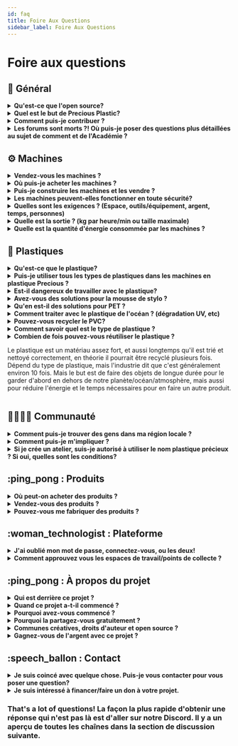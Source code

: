 ```yaml
---
id: faq
title: Foire Aux Questions
sidebar_label: Foire Aux Questions
---
```

<style>
:root {
  --highlight: #e1e1e1;
  --links: rgb(131, 206, 235);
  --hover: rgb(131, 206, 235);
}
</style>

# Foire aux questions

## 💬 Général

<details><summary><b>Qu'est-ce que l'open source?</b></summary>
<p>

"Open source" fait référence à quelque chose que les gens peuvent modifier et partager - son contenu est "ouvert". Le terme vient de l'industrie du logiciel où *open source* fait référence au *code source* étant ouvert, mais maintenant peut s'appliquer aux produits, Recherche, design, à peu près tout ce qui peut être collaboratif!
</p>
</details>

<details><summary><b>Quel est le but de Precious Plastic?</b></summary>
<p>

Le but de Precious Plastic est de fournir une solution globale au problème des déchets plastiques. Nous fournissons des plans de machines, des conceptions de produits, des connaissances sur le plastique et l'industrie, des modèles d'entreprise et un écosystème complet qui peuvent être adoptés par quiconque veut prendre le problème entre ses mains. Tout ce que nous apprenons et publions en ligne est gratuit et ouvert à toute personne à utiliser et à modifier.
</p>
</details>

<details><summary><b>Comment puis-je contribuer ?</b></summary>
<p>

Nous aimerions que vous rejoigniez notre communauté et que vous fassiez partie du Precious Plastic Universe. Découvrez [Univers Explained](https://community.preciousplastic.com/academy/universe/universe/universe) dans l'Académie. Si vous souhaitez nous aider financièrement, vous pouvez devenir un [Patreon](https://www.patreon). om/davehakkens) ou visitez notre page [support](https://support.preciousplastic.com) pour trouver un autre moyen d'aider.
</p>
</details>

<details><summary><b>Les forums sont morts ?! Où puis-je poser des questions plus détaillées au sujet de comment et de l'Académie ?</b></summary>
<p>

Notre Discord est encore meilleur que les forums ! Consultez les canaux Discord dans la section [Chat](https://community.preciousplastic.com/academy/support/chat) de l'Académie. C'est juteux !
</p>
</details>


## ⚙ Machines
<details><summary><b>Vendez-vous les machines ?</b></summary>
<p>

Non. Nous ne vendons pas de machines. Nous préférons que les gens les construisent localement ou embauchent un atelier de machines. Juste pour être clair, NOUS NE VENDRONS PAS DE MACHINES :)
</p>
</details>

<details><summary><b>Où puis-je acheter les machines ?</b></summary>
<p>

Vous pouvez acheter des machines ou des pièces sur notre Bazar ou collaborer avec des boutiques de machines sur notre carte. Assurez-vous d'acheter chez quelqu'un autour de vous pour réduire les émissions de carbone. Consultez le [Map](https://community.preciousplastic.com/map) sur notre plateforme communautaire, ou le Bazar pour voir ce qui est disponible localement.
</p>
</details>

<details><summary><b>Puis-je construire les machines et les vendre ?</b></summary>
<p>

Oui, nous aimerions cela. Plus il y a de gens qui recyclent, mieux c'est. Le profit est à vous tout mon ami!
</p>
</details>

<details><summary><b>Les machines peuvent-elles fonctionner en toute sécurité?</b></summary>
<p>

Si vous les faites correctement selon nos dessins, il devrait être OK. Dans l'ensemble, ils sont sûrs de travailler. Cependant une machine comme le broyeur peut faire beaucoup de dégâts. Mais vous pouvez toujours personnaliser les machines et les rendre plus sûres. Dans tous les cas, veuillez toujours faire attention!
</p>
</details>

<details><summary><b>Quelles sont les exigences ? (Espace, outils/équipement, argent, temps, personnes)</b></summary>
<p>

Il est différent pour chaque machine, le meilleur endroit pour trouver ces informations est dans la section [Build](https://community.preciousplastic.com/academy/build) de l'Académie. Bonne chance !
</p>
</details>

<details><summary><b>Quelle est la sortie ? (kg par heure/min ou taille maximale)</b></summary>
<p>

Il est différent pour chaque machine, le meilleur endroit pour trouver ces informations est dans la section [Build](https://community.preciousplastic.com/academy/build) de l'Académie. Bonne chance !
</p>
</details>

<details><summary><b>Quelle est la quantité d'énergie consommée par les machines ?</b></summary>
<p>

Vous trouverez tous les détails techniques de sortie sur les pages [starterkit](https://preciousplastic.com/starterkits/showcase/shredder) de notre site Web.
</p>
</details>

## 🥤 Plastiques

<details><summary><b>Qu'est-ce que le plastique?</b></summary>
<p>

Voir la section [Plastic](https://community.preciousplastic.com/academy/plastic/basics) de l'Académie.
</p>
</details>

<details><summary><b>Puis-je utiliser tous les types de plastiques dans les machines en plastique Precious ?</b></summary>
<p>

Non. Nous recommandons généralement le PEHD (#2), le PP (#5), et le PS (#6) comme les plastiques qui fonctionnent le mieux dans les machines plastiques précieuses. Renseignez-vous dans la communauté sur d'autres types.  
</p>
</details>

<details><summary><b>Est-il dangereux de travailler avec le plastique?</b></summary>
<p>

Il n'est pas trop dangereux de travailler avec du plastique tant que vous respectez les précautions appropriées. Cependant, les différents types de plastique ont des exigences différentes. Reportez-vous à la section [Sécurité et sécurité](https://community.preciousplastic.com/academy/plastic/safety) de l'Académie.
</p>
</details>

<details><summary><b>Avez-vous des solutions pour la mousse de stylo ?</b></summary>
<p>

Nous n'avons pas de bonnes réponses pour traiter la styrofoam, mais voici quelques [research](https://davehakkens.nl/community/forums/topic/find-a-solution-for-styrofoam-waste-v4/) que nous avons fait dans le cadre de la version 4 de Precious Plastic .
</p>
</details>

<details><summary><b>Qu'en est-il des solutions pour PET ?</b></summary>
<p>

Le PET est délicat. Non recommandé pour les machines en plastique Precious. Nous avons eu un certain succès avec PET [rope](https://davehakkens.nl/community/forums/topic/pet-ropes-and-filaments-making-v4/) que vous pourriez vouloir essayer.
</p>
</details>

<details><summary><b>Comment traiter avec le plastique de l'océan ? (dégradation UV, etc)</b></summary>
<p>

En 2019, nous avons eu une équipe de bénévoles en plastique précieux aux Maldives pour la recherche sur le plastique océanique. Découvrez ce qu'ils [learned](https://davehakkens.nl/community/forums/topic/ocean-plastic-research/).
</p>
</details>


<details><summary><b>Pouvez-vous recycler le PVC?</b></summary>
<p>

Le PVC est l'un des plastiques les plus dangereux à recycler à cause de fumées nocives. Veuillez ne pas essayer de le recycler dans les machines en plastique précieuses.
</p>
</details>

<details><summary><b>Comment savoir quel est le type de plastique ?</b></summary>
<p>

Espérons que la pièce de plastique à laquelle vous faites référence est marquée par un nombre de 1-7. Si c'est le cas, hooray! Vous pouvez facilement rechercher en ligne ou consulter notre section [Basics of Plastic](https://community.preciousplastic.com/academy/plastic/basics) où aller plus en détail. Si ce n'est pas marqué, c'est un peu plus difficile. Il existe des techniques telles que les tests de densité, les tests infrarouges et les tests de brûlures. Vous pouvez également en savoir plus sur les types de plastique utilisés pour les produits communs (par exemple, les produits chimiques sont souvent stockés dans des bouteilles en PEH). Vous pouvez en apprendre plus sur tous ces sujets dans [Nerdy on Plastic](https://community.preciousplastic.com/academy/plastic/nerdy) à l'Académie.
</p>
</details>

<details><summary><b>Combien de fois pouvez-vous réutiliser le plastique ?</b><summary>
<p>

Le plastique est un matériau assez fort, et aussi longtemps qu'il est trié et nettoyé correctement, en théorie il pourrait être recyclé plusieurs fois. Dépend du type de plastique, mais l'industrie dit que c'est généralement environ 10 fois. Mais le but est de faire des objets de longue durée pour le garder d'abord en dehors de notre planète/océan/atmosphère, mais aussi pour réduire l'énergie et le temps nécessaires pour en faire un autre produit.
</p>
</details>

## 👨‍👩‍👦‍👦 Communauté

<details><summary><b>Comment puis-je trouver des gens dans ma région locale ?</b></summary>
<p>

Utilisez le [Map](https://community. reciousplastic.com/map) sur la plateforme communautaire pour trouver des gens autour de vous!
</p>
</details>

<details><summary><b>Comment puis-je m'impliquer ?</b></summary>
<p>

Nous serions ravis de vous rejoindre dans notre communauté et de faire partie de l'Univers Plastique Precious. Découvrez [Univers Explained](https://community.preciousplastic.com/academy/universe/universe/universe) dans l'Académie. Si vous souhaitez nous aider financièrement, vous pouvez nous soutenir sur [Patreon](https://www.patreon.com/davehakkens).
</p>
</details>

<details><summary><b>Si je crée un atelier, suis-je autorisé à utiliser le nom plastique précieux ? Si oui, quelles sont les conditions?</b></summary>
<p>

Oui ! Consultez les directives sur le marquage et le style de l'Académie sous [guides de style](https://community.preciousplastic.com/academy/universe/branding).
</p>
</details>


## :ping_pong : Produits

<details><summary><b>Où peut-on acheter des produits ?</b></summary>
<p>

Vous pouvez acheter des produits de la communauté Plastique Precious sur le [Bazar](https://bazar. reciousplastic.com/).
</p>
</details>

<details><summary><b>Vendez-vous des produits ?</b></summary>
<p>

Non, nous ne vendons pas de produits.
</p>
</details>

<details><summary><b>Pouvez-vous me fabriquer des produits ?</b></summary>
<p>

Non, nous ne pouvons pas fabriquer de produits pour vous. Mais il y a beaucoup de gens qui le peuvent! Utilisez le [Map](https://community.preciousplastic.com/map) pour trouver un espace de travail avec lequel vous pouvez parler de la création de votre produit.
</p>
</details></p>

## :woman_technologist : Plateforme

<details><summary><b>J'ai oublié mon mot de passe, connectez-vous, ou les deux!</b></summary>
<p>

Si vous avez oublié votre mot de passe, vous pouvez utiliser le lien "mot de passe oublié" lors de votre inscription.
</p>
</details>

<details><summary><b>Comment approuvez vous les espaces de travail/points de collecte ?</b></summary>
<p>

Nous avons une petite équipe qui examinera chaque nouvel espace de travail ou point de collection pour nous assurer qu'ils répondent aux exigences requises pour fonctionner dans l'univers de la Plastique Précieuse. Cela signifie que nous pouvons nous assurer que ces parties intégrales de la communauté sont actives.
</p>
</details>


## :ping_pong : À propos du projet

<details><summary><b>Qui est derrière ce projet ?</b></summary>
<p>

[Dave](https://davehakkens. l/) Hakkens a commencé Precious Plastic dans le cadre de son projet de graduation en 2012. Nous avons été presque exclusivement dirigés par des bénévoles au cours des six dernières années. Consultez notre page d'équipe pour chaque version [here](https://preciousplastic.com/people/version/four).
</p>
</details>

<details><summary><b>Quand ce projet a-t-il commencé ?</b></summary>
<p>

Dave a commencé à travailler sur Precious Plastic dans le cadre de son projet de graduation en 2012.
</p>
</details>

<details><summary><b>Pourquoi avez-vous commencé ?</b></summary>
<p>

Après avoir fait quelques voyages et juste voir l'énorme quantité de déchets en plastique, Dave pensait que nous avions besoin de solutions à petite échelle pour recycler le plastique, afin que les gens puissent prendre les choses entre leurs mains.
</p>
</details>

<details><summary><b>Pourquoi la partagez-vous gratuitement ?</b></summary>
<p>

Parce que nous croyons qu'ouvrir la connaissance gratuitement est le moyen le plus rapide de construire des solutions efficaces. En bas, en haut, de la base et de la communauté.  
</p>
</details>

<details><summary><b>Communes créatives, droits d'auteur et open source ?</b></summary>
<p>

Consultez notre [open source](https://preciousplastic. la section om/about/open-source) pour plus d'informations. Fondamentalement, tout ce que nous faisons est open source et vous êtes libre de l'utiliser! Nous avons une licence publique créative pour aider à protéger tous nos designs, plans, etc.
</p>
</details>

<details><summary><b>Gagnez-vous de l'argent avec ce projet ?</b></summary>
<p>

Nous sommes financés par une combinaison de subventions, de récompenses, de dons et de frais de bazar. Parfois, nous réalisons des ateliers d’événements, de petites activités de production, d’aider les organisations à mettre en place un espace de travail ou d’autres projets amusants pour lesquels nous obtenons du financement.
</p>
</details>

## :speech_ballon : Contact

<details><summary><b>Je suis coincé avec quelque chose. Puis-je vous contacter pour vous poser une question?</b></summary>
<p>

Les canaux Discord sont les meilleurs endroits pour poser des questions et la communauté est excellente pour y répondre ! Une liste complète des canaux se trouve dans la section [Chat](https://community.preciousplastic.com/academy/support/chat) de l'Académie. Si vous êtes un supporter de [Patreon](https://www.patreon.com/davehakkens) vous pouvez vous rendre sur [Patreon Helpdesk](https://discordapp.com/invite/wjVdtGW) sur Discord.
</p>
</details>

<details><summary><b>Je suis intéressé à financer/faire un don à votre projet.</b></summary>
<p>

Eh bien, nous serions ravis de vous parler! Visitez notre page de support [https://support.preciousplastic.com] et découvrez comment vous pouvez aider.
</p>
</details>

### That's a lot of questions! La façon la plus rapide d'obtenir une réponse qui n'est pas là est d'aller sur notre Discord. Il y a un aperçu de toutes les chaînes dans la section de discussion suivante.
